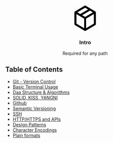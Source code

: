 <!-- PROJECT LOGO -->
<p align="center">
  <img src="basic-logo.png" alt="Logo" width="80" height="80">
  <br />

  <h3 align="center">Intro</h3>

  <p align="center">
  Required for any path
  </p>
</p>

<!-- TABLE OF CONTENTS -->
## Table of Contents

* [Git - Version Control](git.md)
* [Basic Terminal Usage](terminal.md)
* [Daa Structure & Algorithms](git.md)
* [SOLID, KISS, YANGNI](git.md)
* [Github](git.md)
* [Semantic Versioning](git.md)
* [SSH](git.md)
* [HTTP/HTTPS and APIs](git.md)
* [Design Patterns](git.md)
* [Character Encodings](git.md)
* [Plain formats](git.md)
